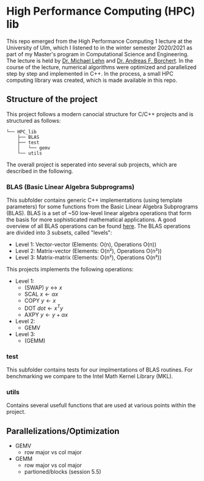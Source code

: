 # High Performance Computing (HPC) lib

This repo emerged from the High Performance Computing 1 lecture at the University of Ulm, which I listened to in the winter semester 2020/2021 as part of my Master's program in Computational Science and Engineering. The lecture is held by [Dr. Michael Lehn](https://www.uni-ulm.de/mawi/institut-fuer-numerische-mathematik/institut/mitarbeiter/mlehn/) and [Dr. Andreas F. Borchert](https://www.uni-ulm.de/mawi/institut-fuer-numerische-mathematik/institut/mitarbeiter/dr-andreas-f-borchert/). In the course of the lecture, numerical algorithms were optimized and parallelized step by step and implemented in C++. In the process, a small HPC computing library was created, which is made available in this repo.

## Structure of the project 

This project follows a modern canocial structure for C/C++ projects and is structured as follows:

```
└── HPC_lib
    ├── BLAS
    ├── test
    │   └── gemv
    └── utils
```
The overall project is seperated into several sub projects, which are described in the following.

### BLAS (Basic Linear Algebra Subprograms)
This subfolder contains generic C++ implementations (using template parameters) for some functions from the Basic Linear Algebra Subprograms (BLAS). BLAS is a set of ~50 low-level linear algebra operations that form the basis for more sophisticated mathematical applications. A good overview of all BLAS operations can be found [here](https://www.netlib.org/blas/blasqr.pdf). The BLAS operations are divided into 3 subsets, called "levels": 
- Level 1: Vector-vector (Elements: O(n),  Operations O(n))
- Level 2: Matrix-vector (Elements: O(n²), Operations O(n²))
- Level 3: Matrix-matrix (Elements: O(n²), Operations O(n³))

 This projects implements the following operations:
- Level 1:
  - (SWAP) $y \leftrightarrow x$
  - SCAL $x \leftarrow \alpha x$
  - COPY $y \leftarrow x$
  - DOT $dot \leftarrow x^T y$
  - AXPY $y \leftarrow y + \alpha x$
- Level 2:
  - GEMV
- Level 3:
  - (GEMM)

### test
This subfolder contains tests for our implmentations of BLAS routines. For benchmarking we compare to the Intel Math Kernel Library (MKL). 

### utils
Contains several usefull functions that are used at various points within the project. 

## Parallelizations/Optimization
- GEMV
  - row major vs col major
- GEMM
  - row major vs col major
  - partioned/blocks (session 5.5)